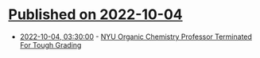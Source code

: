 # [Published on 2022-10-04](index.md)

* [2022-10-04, 03:30:00](https://news.slashdot.org/story/22/10/03/230253/nyu-organic-chemistry-professor-terminated-for-tough-grading?utm_source=rss1.0mainlinkanon&utm_medium=feed) - [NYU Organic Chemistry Professor Terminated For Tough Grading](https://news.slashdot.org/story/22/10/03/230253/nyu-organic-chemistry-professor-terminated-for-tough-grading?utm_source=rss1.0mainlinkanon&utm_medium=feed)
